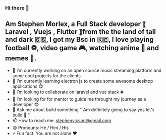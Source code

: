 ### Hi there 👋

## Am Stephen Morlex, a Full Stack developer 〖 **Laravel** , **Vuejs** , **Flutter** 〗from the the land of tall and dark 🇸🇸, I got my Bsc in 🇰🇪, I love playing football ⚽️, video game 🎮, watching anime 🍿 and memes 👻.

- 🔭 I’m currently working on an open source music streaming platform and some cool projects for the clients
- 🌱 I’m currently learning electron js to create some awesome desktop applications 😋
- 👯 I’m looking to collaborate on laravel and vue stack 🛎
- 🤔 I’m looking for for mentor to guide me throught my journey as a developer 😎
- 💬 Ask me about build something " Am definitely going to say yes let's build 🐸 "
- 📫 How to reach me: stephenvicson@gmail.com
- 😄 Pronouns: He / Him / His
- ⚡ Fun fact: You are not alone ♥️
